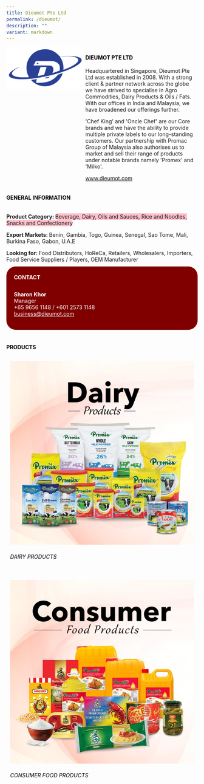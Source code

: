 ```yaml
---
title: Dieumot Pte Ltd
permalink: /dieumot/
description: ""
variant: markdown
---
```

<div class="flex-paragraph">
	<div style="display: flex; flex-wrap: wrap;" class="flex-container">
		<div style="flex: 1 1 40%; display: block;" class="card sgds">
			<img src="/images/Dieumot/dieumot_logo.png">
		</div>
		<div style="flex: 1 1 58%; display: block; margin-left: 3px" class="card-sgds">
			<h4 style="text-transform: uppercase; color: black;"><b>Dieumot Pte Ltd</b></h4>
			<p>Headquartered in Singapore, Dieumot Pte Ltd was established in 2008. With a strong client &amp; partner network across the globe we have strived to specialise in Agro Commodities, Dairy Products &amp; Oils / Fats. With our offices in India and Malaysia, we have broadened our offerings further.</p>
			<p>'Chef King' and 'Oncle Chef' are our Core brands and we have the ability to provide multiple private labels to our long-standing customers. Our partnership with Promac Group of Malaysia also authorises us to market and sell their range of products under notable brands namely 'Promex' and 'Milko'.</p>
			<p><a target="_blank" href="https://www.dieumot.com">www.dieumot.com</a></p>
		</div>
	</div>
</div>

<h4 style="text-transform: uppercase; color: black;">
	<b>General Information</b>
</h4>
<div style="display: flex; flex-wrap: wrap;" class="flex-container">
	<div style="flex: 1 1 65%; display: block; align-self: stretch" class="card sgds">
		<div class="flex-paragraph">
			<p>
				<b>Product Category: </b>
				<span style="background-color: pink; border-radius: 10px;">Beverage, Dairy, Oils and Sauces, Rice and Noodles, Snacks and Confectionery</span>
			</p>
			<p>
				<b>Export Markets: </b>Benin, Gambia, Togo, Guinea, Senegal, Sao Tome, Mali, Burkina Faso, Gabon, U.A.E
			</p>
			<p style="margin-bottom: 10px;">
				<b>Looking for: </b>Food Distributors, HoReCa, Retailers, Wholesalers, Importers, Food Service Suppliers / Players, OEM Manufacturer
			</p>
		</div>
	</div>
	<div style="flex: 1 1 35%; padding: 10px; display: block; background-color: maroon; border-radius: 25px; align-self: center;" class="card sgds">
		<h4 style="color: white; margin-top: 10px; margin-left: 10px;">CONTACT</h4>
		<div class="flex-paragraph">
			<p style="padding: 10px; color: white;">
				<b>Sharon Khor</b>
				<br>Manager<br>+65 9656 1148 / +601 2573 1148<br>
				<a style="color: white;" href="mailto:business@dieumot.com">business@dieumot.com</a>
			</p>
		</div>
	</div>
</div>
<br>
<h4 style="text-transform: uppercase; color: black;">
	<b>Products</b>
</h4>
<div style="display: flex; flex-wrap: wrap;">
	<div style="flex: 1 1 47%; margin: 10px; display: block;" class="card sgds">
		<div style="display: block;" class="flex-image">
			<img src="/images/Dieumot/dieumot_product_01.jpg">
		</div>
		<div class="flex-paragraph">
			<h6 style="text-transform: uppercase; color: black;">Dairy Products</h6>
		</div>
	</div>
	<div style="flex: 1 1 47%; margin: 10px; display: block;" class="card sgds">
		<div style="display: block;" class="flex-image">
			<img src="/images/Dieumot/dieumot_product_02.jpg">
		</div>
		<div class="flex-paragraph">
			<h6 style="text-transform: uppercase; color: black;">Consumer Food Products</h6>
		</div>
	</div>
</div>